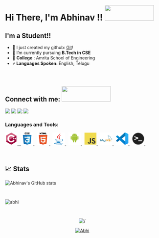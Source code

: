 # Hi There, I'm Abhinav !! <img src="https://raw.githubusercontent.com/MartinHeinz/MartinHeinz/master/wave.gif" width="160px" height="50px">



## I'm a Student!!

- 🔭 I just created my github: [Git][course]!
- 🌱 I’m currently pursuing **B.Tech in CSE**
- 🥅 <b>**College**</b> : Amrita School of Engineering
- ⚡ <b>Languages Spoken: </b> English, Telugu


<br />
  
## Connect with me: <img src='https://raw.githubusercontent.com/ShahriarShafin/ShahriarShafin/main/Assets/handshake.gif' width="160px" height="50px">

<a href = "https://www.linkedin.com/in/ravella-abhinav-9214721bb"><img src="https://img.icons8.com/fluent/48/000000/linkedin.png"/></a>
<a href = "https://twitter.com/ravella_abhinav"><img src="https://img.icons8.com/fluent/48/000000/twitter.png"/></a>
<a href = "https://www.instagram.com/abhinav.ravella_/"><img src="https://img.icons8.com/fluent/48/000000/instagram-new.png"/></a>
<a href = "https://discordapp.com/users/714014832042704919/"><img src="https://img.icons8.com/color/48/000000/discord-new-logo.png"/></a>


### Languages and Tools:

  
<p align="left">  
</a> <a href="https://www.w3schools.com/cpp/" target="_blank"> <img src="https://raw.githubusercontent.com/devicons/devicon/master/icons/cplusplus/cplusplus-original.svg" alt="cplusplus" width="40" height="40"/> </a>
<a href="https://www.w3schools.com/css/" target="_blank">&nbsp; <img src="https://raw.githubusercontent.com/devicons/devicon/master/icons/css3/css3-original-wordmark.svg" alt="css3" width="40" height="40"/> </a> &nbsp;
<a href="https://www.w3.org/html/" target="_blank"> <img src="https://raw.githubusercontent.com/devicons/devicon/master/icons/html5/html5-original-wordmark.svg" alt="html5" width="40" height="40"/> </a>  &nbsp;
<a href="https://www.java.com" target="_blank"> <img src="https://raw.githubusercontent.com/devicons/devicon/master/icons/java/java-original.svg" alt="java" width="40" height="40"/> </a> &nbsp;
<a href="https://developer.mozilla.org/en-US/docs/Web/JavaScript" target="_blank"><a href="https://developer.android.com" target="_blank"> <img src="https://raw.githubusercontent.com/devicons/devicon/master/icons/android/android-original-wordmark.svg" alt="android" width="40" height="40"/> </a> &nbsp;
<a href="https://getbootstrap.com" target="_blank"> <img src="https://raw.githubusercontent.com/devicons/devicon/master/icons/javascript/javascript-original.svg" alt="javascript" width="40" height="40"/> </a> &nbsp;
<a href="https://www.mysql.com/" target="_blank"> <img src="https://raw.githubusercontent.com/devicons/devicon/master/icons/mysql/mysql-original-wordmark.svg" alt="mysql" width="40" height="40"/> </a>  &nbsp;
<a href="https://www.mysql.com/" target="_blank"> <img src="https://raw.githubusercontent.com/github/explore/80688e429a7d4ef2fca1e82350fe8e3517d3494d/topics/visual-studio-code/visual-studio-code.png" alt="vscode" width="40" height="40"/> </a> &nbsp;
<a href="https://www.mysql.com/" target="_blank"> <img src="https://raw.githubusercontent.com/github/explore/80688e429a7d4ef2fca1e82350fe8e3517d3494d/topics/terminal/terminal.png" alt="terminal" width="40" height="40"/> </a>
</a> &nbsp; 
</p>

<br />

## &#x1f4c8; Stats

![Abhinav's GitHub stats](https://github-readme-stats.vercel.app/api?username=ravellaabhinav&show_icons=true&theme=algolia)

<br />
<p><img src="https://github-readme-stats.vercel.app/api/top-langs/?username=ravellaabhinav&layout=compact" alt="abhi" /></p>

<br />
<p align="center"> <img src="https://komarev.com/ghpvc/?username=ravellaabhinav" alt="/" /> </p>

<center><a href="https://github.com/ravellaabhinav?tab=followers" ><img src="https://img.shields.io/github/followers/ravellaabhinav?label=Followers&style=social" alt="Abhi"></a></center>

[course]:  https://github.com/ravellaabhinav

